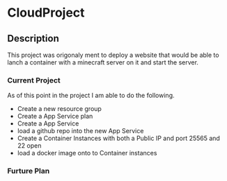 # CloudProject

## Description
This project was origonaly ment to deploy a website that would be able to lanch a container with a minecraft server on it and start the server.
### Current Project
 As of this point in the project I am able to do the following.
- Create a new resource group
- Create a App Service plan
- Create a App Service
- load a github repo into the new App Service
- Create a Container Instances with both a Public IP and port 25565 and 22 open
- load a docker image onto to Container instances
### Furture Plan
